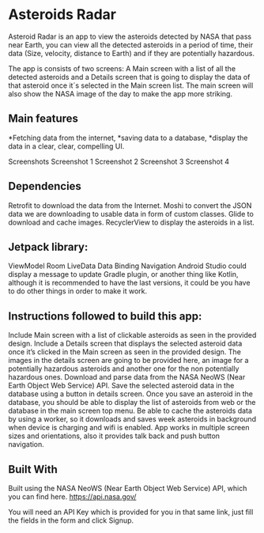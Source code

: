 # Asteroids Radar

Asteroid Radar is an app to view the asteroids detected by NASA that pass near Earth, you can view all the detected asteroids in a period of time, their data (Size, velocity, distance to Earth) and if they are potentially hazardous.

The app is consists of two screens: A Main screen with a list of all the detected asteroids and a Details screen that is going to display the data of that asteroid once it´s selected in the Main screen list. The main screen will also show the NASA image of the day to make the app more striking.

## Main features

*Fetching data from the internet, 
*saving data to a database,
*display the data in a clear, clear, compelling UI.

Screenshots
Screenshot 1 Screenshot 2 Screenshot 3 Screenshot 4


## Dependencies

Retrofit to download the data from the Internet.
Moshi to convert the JSON data we are downloading to usable data in form of custom classes.
Glide to download and cache images.
RecyclerView to display the asteroids in a list.

## Jetpack library:

ViewModel
Room
LiveData
Data Binding
Navigation
Android Studio could display a message to update Gradle plugin, or another thing like Kotlin, although it is recommended to have the last versions, it could be you have to do other things in order to make it work.

## Instructions followed to build this app:

Include Main screen with a list of clickable asteroids as seen in the provided design.
Include a Details screen that displays the selected asteroid data once it’s clicked in the Main screen as seen in the provided design. The images in the details screen are going to be provided here, an image for a potentially hazardous asteroids and another one for the non potentially hazardous ones.
Download and parse data from the NASA NeoWS (Near Earth Object Web Service) API.
Save the selected asteroid data in the database using a button in details screen.
Once you save an asteroid in the database, you should be able to display the list of asteroids from web or the database in the main screen top menu.
Be able to cache the asteroids data by using a worker, so it downloads and saves week asteroids in background when device is charging and wifi is enabled.
App works in multiple screen sizes and orientations, also it provides talk back and push button navigation.

## Built With
Built using the NASA NeoWS (Near Earth Object Web Service) API, which you can find here. https://api.nasa.gov/

You will need an API Key which is provided for you in that same link, just fill the fields in the form and click Signup.
